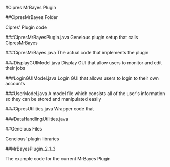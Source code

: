 #Cipres MrBayes Plugin

##CipresMrBayes Folder

Cipres' Plugin code

###CipresMrBayesPlugin.java
Geneious plugin setup that calls CipresMrBayes

###CipresMrBayes.java
The actual code that implements the plugin

###DisplayGUIModel.java
Display GUI that allow users to monitor and edit their jobs

###LoginGUIModel.java
Login GUI that allows users to login to their own accounts

###UserModel.java
A model file which consists all of the user's information so they can be stored and manipulated easily

###CipresUtilities.java
Wrapper code that 

###DataHandlingUtilities.java

##Geneious Files

Geneious' plugin libraries

##MrBayesPlugin_2_1_3

The example code for the current MrBayes Plugin
